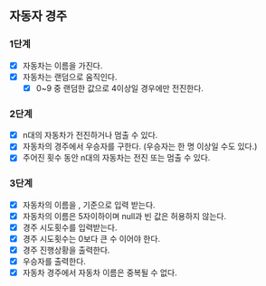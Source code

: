 ## 자동자 경주
### 1단계
- [x] 자동차는 이름을 가진다.
- [x] 자동차는 랜덤으로 움직인다.
  - [x] 0~9 중 랜덤한 값으로 4이상일 경우에만 전진한다.

### 2단계
- [x] n대의 자동차가 전진하거나 멈출 수 있다.
- [x] 자동차의 경주에서 우승자를 구한다. (우승자는 한 명 이상일 수도 있다.)
- [x] 주어진 횟수 동안 n대의 자동차는 전진 또는 멈출 수 있다.

### 3단계
- [x] 자동차의 이름을 , 기준으로 입력 받는다.
- [x] 자동차의 이름은 5자이하이며 null과 빈 값은 허용하지 않는다.
- [x] 경주 시도횟수를 입력받는다.
- [x] 경주 시도횟수는 0보다 큰 수 이어야 한다.
- [x] 경주 진행상황을 출력한다.
- [x] 우승자를 출력한다.
- [x] 자동차 경주에서 자동차 이름은 중복될 수 없다.
